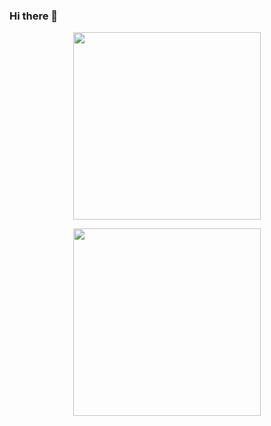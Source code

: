 ### Hi there 👋


<p align="center">
    <a href="#">
         <img src="https://github-readme-stats.vercel.app/api?username=YassineBaghdadi&show_icons=true&&cache_seconds=1900&count_private=true&include_all_commits=true" height="300" >
    </a>
    
</p>


<p align="center">
    <a href="#">
         <img src="https://github-readme-stats.vercel.app/api/top-langs/?username=YassineBaghdadi&layout=compact" height="300" >
    </a>
    
</p>
<!--
<p align="center">
    <a href="#"><img src="https://img.shields.io/badge/python%20-%2314354C.svg?&style=for-the-badge&logo=python&logoColor=white"/></a>
    <a href="#"><img src="https://img.shields.io/badge/java-ffe66d.svg?&style=for-the-badge&logo=java&logoColor=darkred"></a>
    <a href="#"><img src="https://img.shields.io/badge/C%23.svg?&style=for-the-badge&logo=html5&logoColor=white"/></a>
    <a href="#"><img src="https://img.shields.io/badge/shell_script-233d4d.svg?&style=for-the-badge&logo=gnu-bash&logoColor=white"></a>
    <a href="#"><img src="https://img.shields.io/badge/css%20-%231572B6.svg?&style=for-the-badge&logo=css3&logoColor=white"/></a>
    <a href="#"><img src="https://img.shields.io/badge/html%20-%23E34F26.svg?&style=for-the-badge&logo=html5&logoColor=white"/></a>
</p>

<p align="center">
    <a href="#">
         <img src="https://github-readme-stats.vercel.app/api?username=YassineBaghdadi&theme=dark&show_icons=true&&cache_seconds=1900&count_private=true&include_all_commits=true" height="300" >
    </a>
    
</p>
-->




